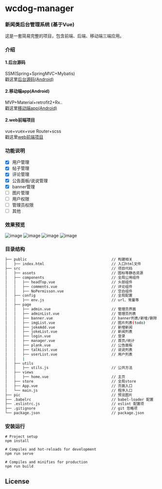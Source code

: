 # wcdog-manager

### 新闻类后台管理系统 (基于Vue)
这是一套简易完整的项目，包含前端、后端、移动端三端应用。

### 介绍
#### 1.后台源码
SSM(Spring+SpringMVC+Mybatis)<br/>
戳这里[后台源码(Android)](https://github.com/xandone/wcdog)<br/>
#### 2.移动端app(Android) 
MVP+Material+retrofit2+Rx..<br/>
戳这里[移动端app(Android)](https://github.com/xandone/wcdog-app)<br/>
#### 2.web前端项目 
vue+vuex+vue Router+scss<br/>
戳这里[web前端项目](https://github.com/xandone/wcdog-web)<br/>

### 功能说明
- [x] 用户管理
- [x] 帖子管理
- [x] 评论管理
- [x] 公告面板/说说管理
- [x] banner管理
- [ ] 图片管理
- [ ] 用户权限
- [ ] 管理员权限
- [ ] 其他

### 效果预览
![image](https://github.com/xandone/wcdog-manager/blob/master/pic/1.jpg)
![image](https://github.com/xandone/wcdog-manager/blob/master/pic/2.jpg)
![image](https://github.com/xandone/wcdog-manager/blob/master/pic/3.jpg)
![image](https://github.com/xandone/wcdog-manager/blob/master/pic/4.jpg)


### 目录结构

``` bash
├── public                                       // 构建相关  
│   ├── index.html                               // 入口html文件
├── src                                          // 项目代码
│   ├── assets                                   // 图标等静态资源
│   ├── components                               // 全局公用组件
│   │   ├── headTop.vue                          // 头部组件
│   │   ├── comments.vue                         // 评论组件
│   │   ├── NoPermisson.vue                      // 空白组件
│   ├── config                                   // 全局配置
│   │   ├── env.js                               // url、常量等
│   ├── page
│   │   ├── admin.vue                            // 管理员界面
│   │   ├── adminList.vue                        // 管理员列表
│   │   ├── banner.vue                           // banner列表/新增/删除
│   │   ├── imgList.vue                          // 图片列表(todo)
│   │   ├── jokeAdd.vue                          // 新增新闻
│   │   ├── jokeList.vue                         // 新闻列表
│   │   ├── login.vue                            // 登录
│   │   ├── manager.vue                          // 首页/统计
│   │   ├── plank.vue                            // 公告面板
│   │   ├── talkList.vue                         // 说说列表
│   │   ├── userList.vue                         // 用户列表
│   │   |                         
│   ├── utils
│   │   ├── utils.js                             // 公共方法   
│   ├── views
│   │   ├── home.vue                             // 主页           
│   ├── store                                    // 全局store
│   ├── App.vue                                  // 页面入口
│   └── main.js                                  // 程序入口
├── pic                                          // 预览图片
├── .babelrc                                     // babel-loader 配置
├── .eslintrc.js                                 // eslint 配置项
├── .gitignore                                   // git 忽略项
└── package.json                                 // package.json
```

### 安装运行

```
# Project setup
npm install

# Compiles and hot-reloads for development
npm run serve

# Compiles and minifies for production
npm run build

```

## License